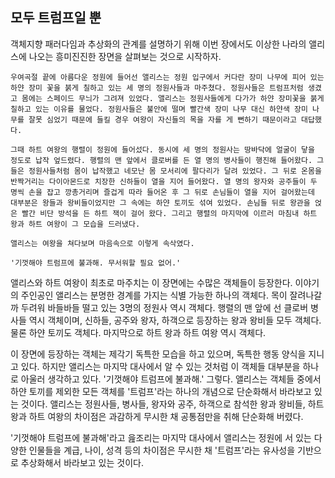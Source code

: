 ## 모두 트럼프일 뿐
객체지향 패러다임과 추상화의 관계를 설명하기 위해 이번 장에서도 이상한 나라의 앨리스에 나오는 흥미진진한 장면을 살펴보는 것으로 시작하자.

```text
우여곡절 끝에 아름다운 정원에 들어선 앨리스는 정원 입구에서 커다란 장미 나무에 피어 있는 하얀 장미 꽃을 붉게 칠하고 있는 세 명의 정원사들과 마주쳤다. 정원사들은 트럼프처럼 생겼고 몸에는 스페이드 무늬가 그려져 있었다. 앨리스는 정원사들에게 다가가 하얀 장미꽃을 붉게 칠하고 있는 이유를 물었다. 정원사들은 불안에 떨며 빨간색 장미 나무 대신 하얀색 장미 나무를 잘못 심었기 때문에 들킬 경우 여왕이 자신들의 목을 자를 게 뻔하기 때문이라고 대답했다.

그때 하트 여왕의 행렬이 정원에 들어섰다. 동시에 세 명의 정원사는 땅바닥에 얼굴이 닿을 정도로 납작 엎드렸다. 행렬의 맨 앞에서 클로버를 든 열 명의 병사들이 행진해 들어왔다. 그들은 정원사들처럼 몸이 납작했고 네모난 몸 모서리에 팔다리가 달려 있었다. 그 뒤로 온몸을 반짝거리는 다이아몬드로 치장한 신하들이 열을 지어 들어왔다. 열 명의 왕자와 공주들이 두 명씩 손을 잡고 깡총거리며 즐겁게 따라 들어온 후 그 뒤로 손님들이 열을 지어 걸어왔는데 대부분은 왕들과 왕비들이었지만 그 속에는 하얀 토끼도 섞여 있었다. 손님들 뒤로 왕관을 얹은 빨간 비단 방석을 든 하트 잭이 걸어 왔다. 그리고 행렬의 마지막에 이르러 마침내 하트 왕과 하트 여왕이 그 모습을 드러냈다. 

앨리스는 여왕을 쳐다보며 마음속으로 이렇게 속삭였다.

'기껏해야 트럼프에 불과해. 무서워할 필요 없어.'
```

앨리스와 하트 여왕이 최초로 마주치는 이 장면에는 수많은 객체들이 등장한다. 이야기의 주인공인 앨리스는 분명한 경계를 가지는 식별 가능한 하나의 객체다. 목이 잘려나갈까 두려워 바들바들 떨고 있는 3명의 정원사 역시 객체다. 행렬의 맨 앞에 선 클로버 병사들 역시 객체이며, 신하들, 공주와 왕자, 하객으로 등장하는 왕과 왕비들 모두 객체다. 물론 하얀 토끼도 객체다. 마지막으로 하트 왕과 하트 여왕 역시 객체다.

이 장면에 등장하는 객체는 제각기 독특한 모습을 하고 있으며, 독특한 행동 양식을 지니고 있다. 하지만 앨리스는 마지막 대사에서 알 수 있는 것처럼 이 객체들 대부분을 하나로 아울러 생각하고 있다. '기껏해야 트럼프에 불과해.' 그렇다. 앨리스는 객체들 중에서 하얀 토끼를 제외한 모든 객체를 '트럼프'라는 하나의 개념으로 단순화해서 바라보고 있는 것이다. 앨리스는 정원사들, 병사들, 왕자와 공주, 하객으로 참석한 왕과 왕비들, 하트 왕과 하트 여왕의 차이점은 과감하게 무시한 채 공통점만을 취해 단순화해 버렸다.

'기껏해야 트럼프에 불과해'라고 읊조리는 마지막 대사에서 앨리스는 정원에 서 있는 다양한 인물들을 계급, 나이, 성격 등의 차이점은 무시한 채 '트럼프'라는 유사성을 기반으로 추상화해서 바라보고 있는 것이다.